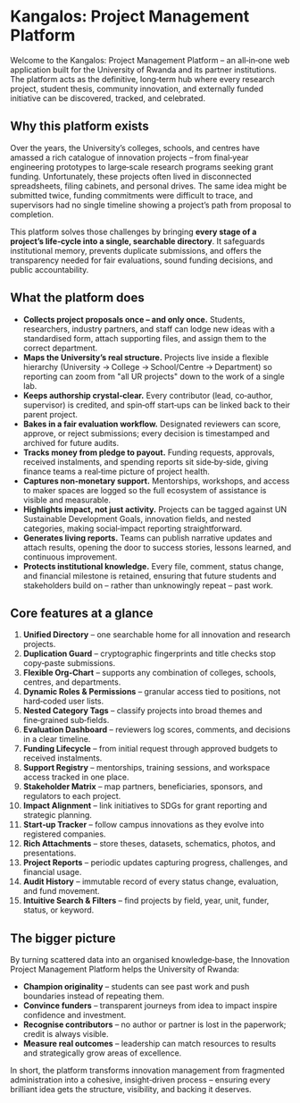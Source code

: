 # Kangalos: Project Management Platform

Welcome to the Kangalos: Project Management Platform – an all‑in‑one web application built for the University of Rwanda and its partner institutions. The platform acts as the definitive, long‑term hub where every research project, student thesis, community innovation, and externally funded initiative can be discovered, tracked, and celebrated.

## Why this platform exists

Over the years, the University’s colleges, schools, and centres have amassed a rich catalogue of innovation projects – from final‑year engineering prototypes to large‑scale research programs seeking grant funding. Unfortunately, these projects often lived in disconnected spreadsheets, filing cabinets, and personal drives. The same idea might be submitted twice, funding commitments were difficult to trace, and supervisors had no single timeline showing a project’s path from proposal to completion.

This platform solves those challenges by bringing **every stage of a project’s life‑cycle into a single, searchable directory**. It safeguards institutional memory, prevents duplicate submissions, and offers the transparency needed for fair evaluations, sound funding decisions, and public accountability.

## What the platform does

- **Collects project proposals once – and only once.** Students, researchers, industry partners, and staff can lodge new ideas with a standardised form, attach supporting files, and assign them to the correct department.
- **Maps the University’s real structure.** Projects live inside a flexible hierarchy (University → College → School/Centre → Department) so reporting can zoom from "all UR projects" down to the work of a single lab.
- **Keeps authorship crystal‑clear.** Every contributor (lead, co‑author, supervisor) is credited, and spin‑off start‑ups can be linked back to their parent project.
- **Bakes in a fair evaluation workflow.** Designated reviewers can score, approve, or reject submissions; every decision is timestamped and archived for future audits.
- **Tracks money from pledge to payout.** Funding requests, approvals, received instalments, and spending reports sit side‑by‑side, giving finance teams a real‑time picture of project health.
- **Captures non‑monetary support.** Mentorships, workshops, and access to maker spaces are logged so the full ecosystem of assistance is visible and measurable.
- **Highlights impact, not just activity.** Projects can be tagged against UN Sustainable Development Goals, innovation fields, and nested categories, making social‑impact reporting straightforward.
- **Generates living reports.** Teams can publish narrative updates and attach results, opening the door to success stories, lessons learned, and continuous improvement.
- **Protects institutional knowledge.** Every file, comment, status change, and financial milestone is retained, ensuring that future students and stakeholders build on – rather than unknowingly repeat – past work.

## Core features at a glance

1. **Unified Directory** – one searchable home for all innovation and research projects.
2. **Duplication Guard** – cryptographic fingerprints and title checks stop copy‑paste submissions.
3. **Flexible Org‑Chart** – supports any combination of colleges, schools, centres, and departments.
4. **Dynamic Roles & Permissions** – granular access tied to positions, not hard‑coded user lists.
5. **Nested Category Tags** – classify projects into broad themes and fine‑grained sub‑fields.
6. **Evaluation Dashboard** – reviewers log scores, comments, and decisions in a clear timeline.
7. **Funding Lifecycle** – from initial request through approved budgets to received instalments.
8. **Support Registry** – mentorships, training sessions, and workspace access tracked in one place.
9. **Stakeholder Matrix** – map partners, beneficiaries, sponsors, and regulators to each project.
10. **Impact Alignment** – link initiatives to SDGs for grant reporting and strategic planning.
11. **Start‑up Tracker** – follow campus innovations as they evolve into registered companies.
12. **Rich Attachments** – store theses, datasets, schematics, photos, and presentations.
13. **Project Reports** – periodic updates capturing progress, challenges, and financial usage.
14. **Audit History** – immutable record of every status change, evaluation, and fund movement.
15. **Intuitive Search & Filters** – find projects by field, year, unit, funder, status, or keyword.

## The bigger picture

By turning scattered data into an organised knowledge‑base, the Innovation Project Management Platform helps the University of Rwanda:

- **Champion originality** – students can see past work and push boundaries instead of repeating them.
- **Convince funders** – transparent journeys from idea to impact inspire confidence and investment.
- **Recognise contributors** – no author or partner is lost in the paperwork; credit is always visible.
- **Measure real outcomes** – leadership can match resources to results and strategically grow areas of excellence.

In short, the platform transforms innovation management from fragmented administration into a cohesive, insight‑driven process – ensuring every brilliant idea gets the structure, visibility, and backing it deserves.
